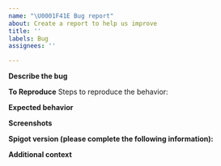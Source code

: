 ```yaml
---
name: "\U0001F41E Bug report"
about: Create a report to help us improve
title: ''
labels: Bug
assignees: ''

---
```


<!--

Do you want to ask a question? Are you looking for support? This is not the place then. For getting support, contact us at discord: https://discord.gg/Jq3ecb3
-->


**Describe the bug**
<!-- A clear and concise description of what the bug is.-->

**To Reproduce**
Steps to reproduce the behavior:

<!-- Eg:
1. [First Step]
2. [Second Step]
3. and so on.
-->


**Expected behavior**
<!--A clear and concise description of what you expected to happen.-->

**Screenshots**
<!--If applicable, add screenshots to help explain your problem.-->

**Spigot version (please complete the following information):**
<!-- 
 Eg:
- Version [e.g. PaperSpigot 1.14]
-->

**Additional context**
<!--Add any other context about the problem here.-->
